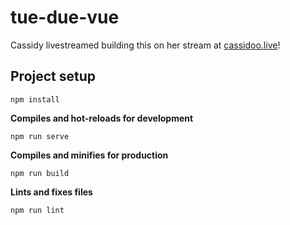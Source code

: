 # tue-due-vue

Cassidy livestreamed building this on her stream at [cassidoo.live](https://cassidoo.live/)!

## Project setup

```
npm install
```

**Compiles and hot-reloads for development**

```
npm run serve
```

**Compiles and minifies for production**

```
npm run build
```

**Lints and fixes files**

```
npm run lint
```
